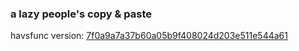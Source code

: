 ### a lazy people's copy & paste
havsfunc version: [7f0a9a7a37b60a05b9f408024d203e511e544a61](https://github.com/HomeOfVapourSynthEvolution/havsfunc/commit/7f0a9a7a37b60a05b9f408024d203e511e544a61)
